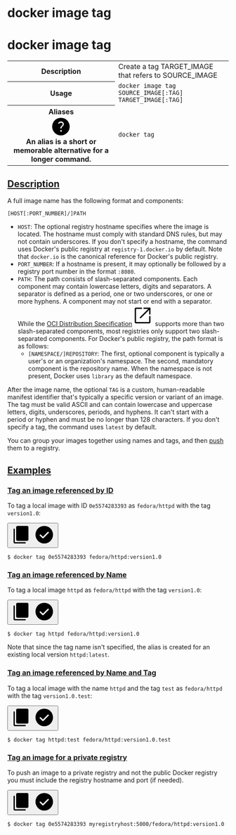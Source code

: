 # docker image tag

<h1 class="scroll-mt-36">docker image tag</h1><table><tbody><tr><th class="text-left w-32">Description</th><td>Create a tag TARGET_IMAGE that refers to SOURCE_IMAGE</td></tr><tr><th class="text-left w-32">Usage</th><td><code>docker image tag SOURCE_IMAGE[:TAG] TARGET_IMAGE[:TAG]</code></td></tr><tr><th class="text-left w-32 flex items-center gap-2"><span>Aliases</span><div data-tooltip-wrapper=""><div data-tooltip-button="" class="icon-svg flex items-center text-blue-light dark:text-blue-dark"><svg xmlns="http://www.w3.org/2000/svg" width="48" height="48" viewBox="0 -960 960 960"><path d="M484.028-247Q5e2-247 511-258.028t11-27T510.972-312t-27-11T457-311.972t-11 27T457.028-258t27 11zm-3.762 167q-82.734.0-155.5-31.5t-127.266-86-86-127.341Q80-397.681 80-480.5t31.5-155.659Q143-709 197.5-763t127.341-85.5Q397.681-880 480.5-880t155.659 31.5Q709-817 763-763t85.5 127T880-480.266t-31.5 155.5T763-197.684t-127 86T480.266-80zm2.501-580Q513-660 536-641.5t23 47.196q0 26.304-15.648 45.733Q527.705-529.143 508-512q-23 19-40 42.385-17 23.384-17 52.615.0 11 8.4 17.5T479-393q12 0 19.875-8T509-421q3-21 16-38t30.231-30.784Q580-510 596-537t16-58.614Q612-646 574.5-679.5T485.548-713Q450-713 417-698t-54 44q-7 10-6.5 21.5t9.469 18.5q11.416 8 23.646 5 12.231-3 20.385-14 12.75-17.903 31.875-27.452Q461-660 482.767-660z"></path></svg></div><div data-tooltip-body="" class="absolute left-0 top-0 max-w-56 rounded bg-accent-light p-2 text-white dark:bg-accent-dark hidden" role="tooltip" style="left: 538.017px; top: 202.683px;">An alias is a short or memorable alternative for a longer command.<div data-tooltip-arrow="" class="absolute h-2 w-2 rotate-45 bg-accent-light dark:bg-accent-dark" style="left: 108px; bottom: -4px;"></div></div></div></th><td><div class="flex gap-3"><code>docker tag</code></div></td></tr></tbody></table><h2 class="scroll-mt-20" id="description"><a class="text-black dark:text-white no-underline hover:underline" href="#description">Description</a></h2><p>A full image name has the following format and components:</p><p><code>[HOST[:PORT_NUMBER]/]PATH</code></p><ul><li><code>HOST</code>: The optional registry hostname specifies where the image is located.
The hostname must comply with standard DNS rules, but may not contain
underscores. If you don't specify a hostname, the command uses Docker's public
registry at <code>registry-1.docker.io</code> by default. Note that <code>docker.io</code> is the
canonical reference for Docker's public registry.</li><li><code>PORT_NUMBER</code>: If a hostname is present, it may optionally be followed by a
registry port number in the format <code>:8080</code>.</li><li><code>PATH</code>: The path consists of slash-separated components. Each
component may contain lowercase letters, digits and separators. A separator is
defined as a period, one or two underscores, or one or more hyphens. A component
may not start or end with a separator. While the
<a class="link" href="https://github.com/opencontainers/distribution-spec" target="_blank" rel="noopener">OCI Distribution Specification<span class="pl-1 icon-svg icon-sm"><svg xmlns="http://www.w3.org/2000/svg" width="48" height="48" viewBox="0 -960 960 960"><path d="M180-120q-24 0-42-18t-18-42v-6e2q0-24 18-42t42-18h249q12.75.0 21.375 8.675 8.625 8.676 8.625 21.5.0 12.825-8.625 21.325T429-780H180v6e2h6e2v-249q0-12.75 8.675-21.375 8.676-8.625 21.5-8.625 12.825.0 21.325 8.625T840-429v249q0 24-18 42t-42 18H180zm6e2-617L403-360q-9 9-21 8.5t-21-9.5-9-21 9-21l377-377H549q-12.75.0-21.375-8.675-8.625-8.676-8.625-21.5.0-12.825 8.625-21.325T549-840h291v291q0 12.75-8.675 21.375-8.676 8.625-21.5 8.625-12.825.0-21.325-8.625T780-549v-188z"></path></svg></span></a>
supports more than two slash-separated components, most registries only support
two slash-separated components. For Docker's public registry, the path format is
as follows:<ul><li><code>[NAMESPACE/]REPOSITORY</code>: The first, optional component is typically a
user's or an organization's namespace. The second, mandatory component is the
repository name. When the namespace is not present, Docker uses <code>library</code>
as the default namespace.</li></ul></li></ul><p>After the image name, the optional <code>TAG</code> is a custom, human-readable manifest
identifier that's typically a specific version or variant of an image. The tag
must be valid ASCII and can contain lowercase and uppercase letters, digits,
underscores, periods, and hyphens. It can't start with a period or hyphen and
must be no longer than 128 characters. If you don't specify a tag, the command uses <code>latest</code> by default.</p><p>You can group your images together using names and tags, and then
<a class="link" href="/reference/cli/docker/image/push/">push</a> them to a registry.</p><h2 class="scroll-mt-20" id="examples"><a class="text-black dark:text-white no-underline hover:underline" href="#examples">Examples</a></h2><h3 class="scroll-mt-20" id="tag-an-image-referenced-by-id"><a class="text-black dark:text-white no-underline hover:underline" href="#tag-an-image-referenced-by-id">Tag an image referenced by ID</a></h3><p>To tag a local image with ID <code>0e5574283393</code> as <code>fedora/httpd</code> with the tag
<code>version1.0</code>:</p><div class="scroll-mt-20" x-data="" x-ref="root"><div class="group relative"><button x-data="{ code: 'JCBkb2NrZXIgdGFnIDBlNTU3NDI4MzM5MyBmZWRvcmEvaHR0cGQ6dmVyc2lvbjEuMA==', copying: false }" class="absolute right-3 top-3 z-20 text-gray-light-300 dark:text-gray-dark-600" title="copy" @click="window.navigator.clipboard.writeText(atob(code).replaceAll(/^[\$>]\s+/gm, ''));
      copying = true;
      setTimeout(() => copying = false, 2000);">
<span :class="{ 'group-hover:block' : !copying }" class="icon-svg hidden group-hover:block"><svg xmlns="http://www.w3.org/2000/svg" width="48" height="48" viewBox="0 -960 960 960"><path d="M3e2-2e2q-24 0-42-18t-18-42v-560q0-24 18-42t42-18h440q24 0 42 18t18 42v560q0 24-18 42t-42 18H3e2zM180-80q-24 0-42-18t-18-42v-590q0-13 8.5-21.5T150-760t21.5 8.5T180-730v590h470q13 0 21.5 8.5T680-110t-8.5 21.5T650-80H180z"></path></svg></span>
<span :class="{ 'group-hover:block' : copying }" class="icon-svg hidden"><svg xmlns="http://www.w3.org/2000/svg" width="48" height="48" viewBox="0 -960 960 960"><path d="m421-389-98-98q-9-9-22-9t-23 10q-9 9-9 22t9 22l122 123q9 9 21 9t21-9l239-239q10-10 10-23t-10-23q-10-9-23.5-8.5T635-603L421-389zm59 309q-82 0-155-31.5t-127.5-86-86-127.5T80-480q0-83 31.5-156t86-127T325-848.5 480-880q83 0 156 31.5T763-763t85.5 127T880-480q0 82-31.5 155T763-197.5t-127 86T480-80z"></path></svg></span></button><div class="syntax-light dark:syntax-dark"><div class="highlight"><pre tabindex="0" class="chroma"><code class="language-console" data-lang="console"><span class="line"><span class="cl"><span class="gp">$</span> docker tag 0e5574283393 fedora/httpd:version1.0
</span></span></code></pre></div></div></div></div><h3 class="scroll-mt-20" id="tag-an-image-referenced-by-name"><a class="text-black dark:text-white no-underline hover:underline" href="#tag-an-image-referenced-by-name">Tag an image referenced by Name</a></h3><p>To tag a local image <code>httpd</code> as <code>fedora/httpd</code> with the tag <code>version1.0</code>:</p><div class="scroll-mt-20" x-data="" x-ref="root"><div class="group relative"><button x-data="{ code: 'JCBkb2NrZXIgdGFnIGh0dHBkIGZlZG9yYS9odHRwZDp2ZXJzaW9uMS4w', copying: false }" class="absolute right-3 top-3 z-20 text-gray-light-300 dark:text-gray-dark-600" title="copy" @click="window.navigator.clipboard.writeText(atob(code).replaceAll(/^[\$>]\s+/gm, ''));
      copying = true;
      setTimeout(() => copying = false, 2000);">
<span :class="{ 'group-hover:block' : !copying }" class="icon-svg hidden group-hover:block"><svg xmlns="http://www.w3.org/2000/svg" width="48" height="48" viewBox="0 -960 960 960"><path d="M3e2-2e2q-24 0-42-18t-18-42v-560q0-24 18-42t42-18h440q24 0 42 18t18 42v560q0 24-18 42t-42 18H3e2zM180-80q-24 0-42-18t-18-42v-590q0-13 8.5-21.5T150-760t21.5 8.5T180-730v590h470q13 0 21.5 8.5T680-110t-8.5 21.5T650-80H180z"></path></svg></span>
<span :class="{ 'group-hover:block' : copying }" class="icon-svg hidden"><svg xmlns="http://www.w3.org/2000/svg" width="48" height="48" viewBox="0 -960 960 960"><path d="m421-389-98-98q-9-9-22-9t-23 10q-9 9-9 22t9 22l122 123q9 9 21 9t21-9l239-239q10-10 10-23t-10-23q-10-9-23.5-8.5T635-603L421-389zm59 309q-82 0-155-31.5t-127.5-86-86-127.5T80-480q0-83 31.5-156t86-127T325-848.5 480-880q83 0 156 31.5T763-763t85.5 127T880-480q0 82-31.5 155T763-197.5t-127 86T480-80z"></path></svg></span></button><div class="syntax-light dark:syntax-dark"><div class="highlight"><pre tabindex="0" class="chroma"><code class="language-console" data-lang="console"><span class="line"><span class="cl"><span class="gp">$</span> docker tag httpd fedora/httpd:version1.0
</span></span></code></pre></div></div></div></div><p>Note that since the tag name isn't specified, the alias is created for an
existing local version <code>httpd:latest</code>.</p><h3 class="scroll-mt-20" id="tag-an-image-referenced-by-name-and-tag"><a class="text-black dark:text-white no-underline hover:underline" href="#tag-an-image-referenced-by-name-and-tag">Tag an image referenced by Name and Tag</a></h3><p>To tag a local image with the name <code>httpd</code> and the tag <code>test</code> as <code>fedora/httpd</code>
with the tag <code>version1.0.test</code>:</p><div class="scroll-mt-20" x-data="" x-ref="root"><div class="group relative"><button x-data="{ code: 'JCBkb2NrZXIgdGFnIGh0dHBkOnRlc3QgZmVkb3JhL2h0dHBkOnZlcnNpb24xLjAudGVzdA==', copying: false }" class="absolute right-3 top-3 z-20 text-gray-light-300 dark:text-gray-dark-600" title="copy" @click="window.navigator.clipboard.writeText(atob(code).replaceAll(/^[\$>]\s+/gm, ''));
      copying = true;
      setTimeout(() => copying = false, 2000);">
<span :class="{ 'group-hover:block' : !copying }" class="icon-svg hidden group-hover:block"><svg xmlns="http://www.w3.org/2000/svg" width="48" height="48" viewBox="0 -960 960 960"><path d="M3e2-2e2q-24 0-42-18t-18-42v-560q0-24 18-42t42-18h440q24 0 42 18t18 42v560q0 24-18 42t-42 18H3e2zM180-80q-24 0-42-18t-18-42v-590q0-13 8.5-21.5T150-760t21.5 8.5T180-730v590h470q13 0 21.5 8.5T680-110t-8.5 21.5T650-80H180z"></path></svg></span>
<span :class="{ 'group-hover:block' : copying }" class="icon-svg hidden"><svg xmlns="http://www.w3.org/2000/svg" width="48" height="48" viewBox="0 -960 960 960"><path d="m421-389-98-98q-9-9-22-9t-23 10q-9 9-9 22t9 22l122 123q9 9 21 9t21-9l239-239q10-10 10-23t-10-23q-10-9-23.5-8.5T635-603L421-389zm59 309q-82 0-155-31.5t-127.5-86-86-127.5T80-480q0-83 31.5-156t86-127T325-848.5 480-880q83 0 156 31.5T763-763t85.5 127T880-480q0 82-31.5 155T763-197.5t-127 86T480-80z"></path></svg></span></button><div class="syntax-light dark:syntax-dark"><div class="highlight"><pre tabindex="0" class="chroma"><code class="language-console" data-lang="console"><span class="line"><span class="cl"><span class="gp">$</span> docker tag httpd:test fedora/httpd:version1.0.test
</span></span></code></pre></div></div></div></div><h3 class="scroll-mt-20" id="tag-an-image-for-a-private-registry"><a class="text-black dark:text-white no-underline hover:underline" href="#tag-an-image-for-a-private-registry">Tag an image for a private registry</a></h3><p>To push an image to a private registry and not the public Docker registry you
must include the registry hostname and port (if needed).</p><div class="scroll-mt-20" x-data="" x-ref="root"><div class="group relative"><button x-data="{ code: 'JCBkb2NrZXIgdGFnIDBlNTU3NDI4MzM5MyBteXJlZ2lzdHJ5aG9zdDo1MDAwL2ZlZG9yYS9odHRwZDp2ZXJzaW9uMS4w', copying: false }" class="absolute right-3 top-3 z-20 text-gray-light-300 dark:text-gray-dark-600" title="copy" @click="window.navigator.clipboard.writeText(atob(code).replaceAll(/^[\$>]\s+/gm, ''));
      copying = true;
      setTimeout(() => copying = false, 2000);">
<span :class="{ 'group-hover:block' : !copying }" class="icon-svg hidden group-hover:block"><svg xmlns="http://www.w3.org/2000/svg" width="48" height="48" viewBox="0 -960 960 960"><path d="M3e2-2e2q-24 0-42-18t-18-42v-560q0-24 18-42t42-18h440q24 0 42 18t18 42v560q0 24-18 42t-42 18H3e2zM180-80q-24 0-42-18t-18-42v-590q0-13 8.5-21.5T150-760t21.5 8.5T180-730v590h470q13 0 21.5 8.5T680-110t-8.5 21.5T650-80H180z"></path></svg></span>
<span :class="{ 'group-hover:block' : copying }" class="icon-svg hidden"><svg xmlns="http://www.w3.org/2000/svg" width="48" height="48" viewBox="0 -960 960 960"><path d="m421-389-98-98q-9-9-22-9t-23 10q-9 9-9 22t9 22l122 123q9 9 21 9t21-9l239-239q10-10 10-23t-10-23q-10-9-23.5-8.5T635-603L421-389zm59 309q-82 0-155-31.5t-127.5-86-86-127.5T80-480q0-83 31.5-156t86-127T325-848.5 480-880q83 0 156 31.5T763-763t85.5 127T880-480q0 82-31.5 155T763-197.5t-127 86T480-80z"></path></svg></span></button><div class="syntax-light dark:syntax-dark"><div class="highlight"><pre tabindex="0" class="chroma"><code class="language-console" data-lang="console"><span class="line"><span class="cl"><span class="gp">$</span> docker tag 0e5574283393 myregistryhost:5000/fedora/httpd:version1.0
</span></span></code></pre></div></div></div></div>
